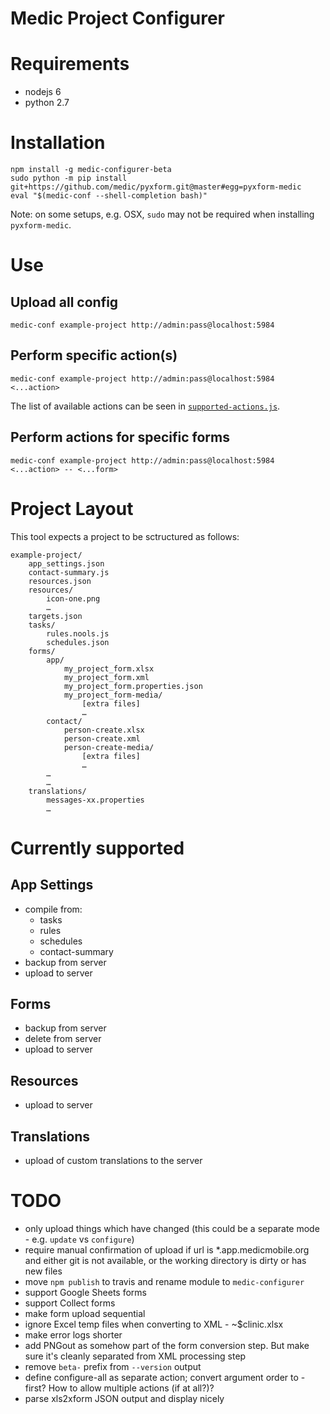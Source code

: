 Medic Project Configurer
========================

# Requirements

* nodejs 6
* python 2.7


# Installation

	npm install -g medic-configurer-beta
	sudo python -m pip install git+https://github.com/medic/pyxform.git@master#egg=pyxform-medic
	eval "$(medic-conf --shell-completion bash)"

Note: on some setups, e.g. OSX, `sudo` may not be required when installing `pyxform-medic`.

# Use

## Upload all config

	medic-conf example-project http://admin:pass@localhost:5984

## Perform specific action(s)

	medic-conf example-project http://admin:pass@localhost:5984 <...action>

The list of available actions can be seen in [`supported-actions.js`](https://github.com/alxndrsn/medic-configurer/blob/master/src/cli/supported-actions.js).

## Perform actions for specific forms

	medic-conf example-project http://admin:pass@localhost:5984 <...action> -- <...form>

# Project Layout

This tool expects a project to be sctructured as follows:

	example-project/
		app_settings.json
		contact-summary.js
		resources.json
		resources/
			icon-one.png
			…
		targets.json
		tasks/
			rules.nools.js
			schedules.json
		forms/
			app/
				my_project_form.xlsx
				my_project_form.xml
				my_project_form.properties.json
				my_project_form-media/
					[extra files]
					…
			contact/
				person-create.xlsx
				person-create.xml
				person-create-media/
					[extra files]
					…
			…
			…
		translations/
			messages-xx.properties
			…


# Currently supported

## App Settings

* compile from:
  - tasks
  - rules
  - schedules
  - contact-summary
* backup from server
* upload to server

## Forms

* backup from server
* delete from server
* upload to server

## Resources

* upload to server

## Translations

* upload of custom translations to the server

# TODO

* only upload things which have changed (this could be a separate mode - e.g. `update` vs `configure`)
* require manual confirmation of upload if url is *.app.medicmobile.org and either git is not available, or the working directory is dirty or has new files
* move `npm publish` to travis and rename module to `medic-configurer`
* support Google Sheets forms
* support Collect forms
* make form upload sequential
* ignore Excel temp files when converting to XML - ~$clinic.xlsx
* make error logs shorter
* add PNGout as somehow part of the form conversion step.  But make sure it's cleanly separated from XML processing step
* remove `beta-` prefix from `--version` output
* define configure-all as separate action; convert argument order to <action>-first?  How to allow multiple actions (if at all?)?
* parse xls2xform JSON output and display nicely
